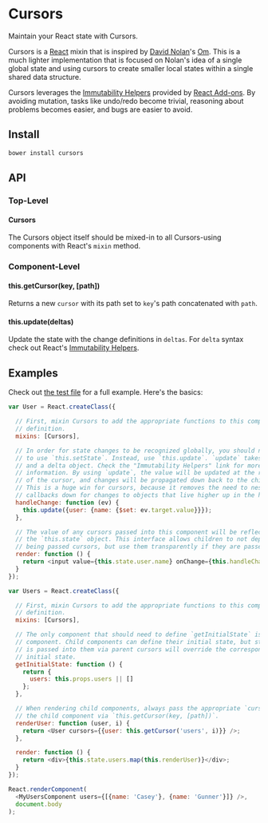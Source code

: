 # Cursors

Maintain your React state with Cursors.

Cursors is a [React] mixin that is inspired by [David Nolan]'s [Om]. This is a
much lighter implementation that is focused on Nolan's idea of a single global
state and using cursors to create smaller local states within a single shared
data structure.

Cursors leverages the [Immutability Helpers] provided by [React Add-ons]. By
avoiding mutation, tasks like undo/redo become trivial, reasoning about problems
becomes easier, and bugs are easier to avoid.

## Install

```bash
bower install cursors
```

## API

### Top-Level

#### Cursors

The Cursors object itself should be mixed-in to all Cursors-using components with React's `mixin` method.

### Component-Level

#### this.getCursor(key, [path])

Returns a new `cursor` with its path set to `key`'s path concatenated with
`path`.

#### this.update(deltas)

Update the state with the change definitions in `deltas`. For `delta` syntax
check out React's [Immutability Helpers].

## Examples

Check out [the test file](https://caseywebdev.github.io/cursors/test.html) for a
full example. Here's the basics:

```js
var User = React.createClass({

  // First, mixin Cursors to add the appropriate functions to this component
  // definition.
  mixins: [Cursors],

  // In order for state changes to be recognized globally, you should never need
  // to use `this.setState`. Instead, use `this.update`. `update` takes a key
  // and a delta object. Check the "Immutability Helpers" link for more
  // information. By using `update`, the value will be updated at the root level
  // of the cursor, and changes will be propagated down back to the children.
  // This is a huge win for cursors, because it removes the need to nest
  // callbacks down for changes to objects that live higher up in the hierarchy.
  handleChange: function (ev) {
    this.update({user: {name: {$set: ev.target.value}}});
  },

  // The value of any cursors passed into this component will be reflected in
  // the `this.state` object. This interface allows children to not depend on
  // being passed cursors, but use them transparently if they are passed.
  render: function () {
    return <input value={this.state.user.name} onChange={this.handleChange} />;
  }
});

var Users = React.createClass({

  // First, mixin Cursors to add the appropriate functions to this component
  // definition.
  mixins: [Cursors],

  // The only component that should need to define `getInitialState` is the root
  // component. Child components can define their initial state, but state that
  // is passed into them via parent cursors will override the corresponding
  // initial state.
  getInitialState: function () {
    return {
      users: this.props.users || []
    };
  },

  // When rendering child components, always pass the appropriate `cursor` for
  // the child component via `this.getCursor(key, [path])`.
  renderUser: function (user, i) {
    return <User cursors={{user: this.getCursor('users', i)}} />;
  },

  render: function () {
    return <div>{this.state.users.map(this.renderUser)}</div>;
  }
});

React.renderComponent(
  <MyUsersComponent users={[{name: 'Casey'}, {name: 'Gunner'}]} />,
  document.body
);
```

[React]: https://github.com/facebook/react
[David Nolan]: https://github.com/swannodette
[Om]: https://github.com/swannodette/om
[Immutability Helpers]: http://facebook.github.io/react/docs/update.html
[React Add-ons]: http://facebook.github.io/react/docs/addons.html
